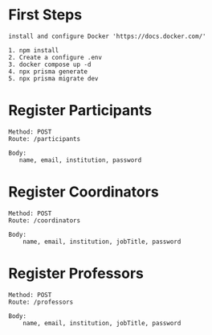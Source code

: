 # First Steps

    install and configure Docker 'https://docs.docker.com/'

    1. npm install
    2. Create a configure .env
    3. docker compose up -d
    4. npx prisma generate
    5. npx prisma migrate dev

# Register Participants
    Method: POST
    Route: /participants

    Body:
       name, email, institution, password

# Register Coordinators
    Method: POST
    Route: /coordinators

    Body:
        name, email, institution, jobTitle, password

# Register Professors
    Method: POST
    Route: /professors

    Body:
        name, email, institution, jobTitle, password